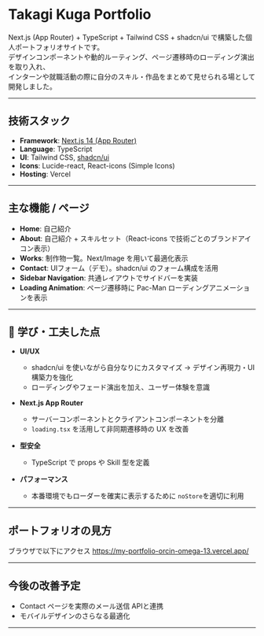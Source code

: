 # Takagi Kuga Portfolio

Next.js (App Router) + TypeScript + Tailwind CSS + shadcn/ui で構築した個人ポートフォリオサイトです。  
デザインコンポーネントや動的ルーティング、ページ遷移時のローディング演出を取り入れ、  
インターンや就職活動の際に自分のスキル・作品をまとめて見せられる場として開発しました。

---

## 技術スタック

- **Framework**: [Next.js 14 (App Router)](https://nextjs.org/)
- **Language**: TypeScript
- **UI**: Tailwind CSS, [shadcn/ui](https://ui.shadcn.com/)
- **Icons**: Lucide-react, React-icons (Simple Icons)
- **Hosting**: Vercel

---

## 主な機能 / ページ

- **Home**: 自己紹介
- **About**: 自己紹介 + スキルセット（React-icons で技術ごとのブランドアイコン表示）
- **Works**: 制作物一覧。Next/Image を用いて最適化表示
- **Contact**: UIフォーム（デモ）。shadcn/ui のフォーム構成を活用
- **Sidebar Navigation**: 共通レイアウトでサイドバーを実装
- **Loading Animation**: ページ遷移時に Pac-Man ローディングアニメーションを表示  

---

## 📖 学び・工夫した点

- **UI/UX**  
  - shadcn/ui を使いながら自分なりにカスタマイズ → デザイン再現力・UI構築力を強化
  - ローディングやフェード演出を加え、ユーザー体験を意識

- **Next.js App Router**  
  - サーバーコンポーネントとクライアントコンポーネントを分離  
  - `loading.tsx` を活用して非同期遷移時の UX を改善

- **型安全**  
  - TypeScript で props や Skill 型を定義  

- **パフォーマンス**  
  - 本番環境でもローダーを確実に表示するために `noStore`を適切に利用

---

## ポートフォリオの見方
ブラウザで以下にアクセス
https://my-portfolio-orcin-omega-13.vercel.app/

---


## 今後の改善予定

- Contact ページを実際のメール送信 APIと連携  
- モバイルデザインのさらなる最適化

---


